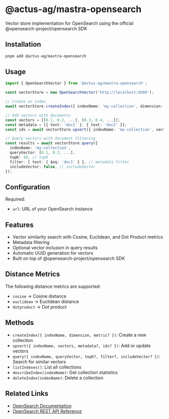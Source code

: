# @actus-ag/mastra-opensearch

Vector store implementation for OpenSearch using the official @opensearch-project/opensearch SDK

## Installation

```bash
pnpm add @actus-ag/mastra-opensearch
```

## Usage

```typescript
import { OpenSearchVector } from '@actus-ag/mastra-opensearch';

const vectorStore = new OpenSearchVector('http://localhost:9200');

// Create an index
await vectorStore.createIndex({ indexName: 'my-collection', dimension: 1536, metric: 'cosine' });

// Add vectors with documents
const vectors = [[0.1, 0.2, ...], [0.3, 0.4, ...]];
const metadata = [{ text: 'doc1' }, { text: 'doc2' }];
const ids = await vectorStore.upsert({ indexName: 'my-collection', vectors, metadata });

// Query vectors with document filtering
const results = await vectorStore.query({
  indexName: 'my-collection',
  queryVector: [0.1, 0.2, ...],
  topK: 10, // topK
  filter: { text: { $eq: 'doc1' } }, // metadata filter
  includeVector: false, // includeVector
});
```

## Configuration

Required:

- `url`: URL of your OpenSearch instance

## Features

- Vector similarity search with Cosine, Euclidean, and Dot Product metrics
- Metadata filtering
- Optional vector inclusion in query results
- Automatic UUID generation for vectors
- Built on top of @opensearch-project/opensearch SDK

## Distance Metrics

The following distance metrics are supported:

- `cosine` → Cosine distance
- `euclidean` → Euclidean distance
- `dotproduct` → Dot product

## Methods

- `createIndex({ indexName, dimension, metric? })`: Create a new collection
- `upsert({ indexName, vectors, metadata?, ids? })`: Add or update vectors
- `query({ indexName, queryVector, topK?, filter?, includeVector? })`: Search for similar vectors
- `listIndexes()`: List all collections
- `describeIndex(indexName)`: Get collection statistics
- `deleteIndex(indexName)`: Delete a collection

## Related Links

- [OpenSearch Documentation](https://opensearch.org/docs/latest/about/)
- [OpenSearch REST API Reference](https://opensearch.org/docs/latest/api-reference/)
